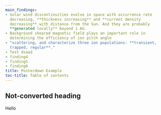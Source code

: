 ```yaml
---
main_findings:
- Solar wind discontinuities evolve in space with occurrence rate
  decreasing, **thickness increasing** and **current density
  decreasing** with distance from the Sun. And they are probably
  **generated locally** beyond 1 AU.
- Background sheared magnetic field plays an important role in
  determining the efficiency of ion pitch angle
- "scattering, and characterize three ion populations: **transient,
  trapped, regular**."
- Test dsaad
- finding4
- finding5
- finding6
title: Posterdown Example
toc-title: Table of contents
---
```


## Not-converted heading

Hello
